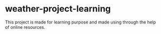 # weather-project-learning
This project is made for learning purpose and made using through the help of online resources.
